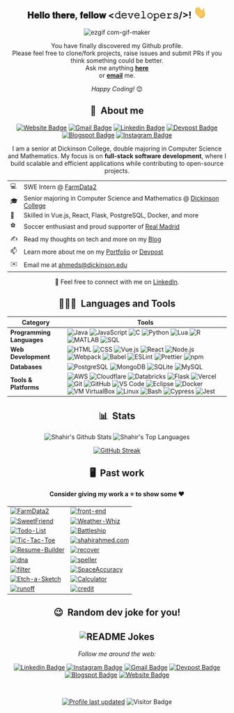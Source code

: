 <div align="center">
<h2> 𝐇𝐞𝐥𝐥𝐨 𝐭𝐡𝐞𝐫𝐞, 𝐟𝐞𝐥𝐥𝐨𝐰 <𝚍𝚎𝚟𝚎𝚕𝚘𝚙𝚎𝚛𝚜/>! <img src="https://github.com/ABSphreak/ABSphreak/blob/master/gifs/Hi.gif" width="30"></h2>
</div>

<div align="center" width="50">

![ezgif com-gif-maker](https://user-images.githubusercontent.com/98346408/205467195-d595274e-f00f-440e-98aa-fa92bb56779d.gif)

</div>


<div align="center">
  
You have finally discovered my Github profile. <br>
Please feel free to clone/fork projects, raise issues and submit PRs if you think something could be better. <br>
Ask me anything <a href="https://github.com/Shahir-47/Shahir-47/issues/new"><b>here</b></a><br>
or <a href="mailto:ahmeds@dickinson.edu"><b>email</b></a> me.

<i>Happy Coding!</i> 😊
 
</div>

<div align="center">

## 👨 &nbsp;About me
[![Website Badge](https://img.shields.io/badge/-Visit%20My%20Website-333333?style=flat&logo=semanticui&logoColor=white)](https://shahirahmed.com/ "Visit My Website")
[![Gmail Badge](https://img.shields.io/badge/-Email%20Me-c14438?style=flat&logo=gmail&logoColor=white)](mailto:ahmeds@dickinson.edu "Send an Email")
[![Linkedin Badge](https://img.shields.io/badge/-Connect%20on%20LinkedIn-0077b5?style=flat&logo=linkedin&logoColor=white)](https://www.linkedin.com/in/shahir47/ "Connect on LinkedIn")
[![Devpost Badge](https://img.shields.io/badge/-Check%20out%20My%20Devpost-003e54?style=flat&logo=devpost&logoColor=white)](https://devpost.com/ahmeds561 "See My Devpost Projects")
[![Blogspot Badge](https://img.shields.io/badge/-Read%20My%20Blogspot-FF5722?style=flat&logo=blogger&logoColor=white)](https://shahir-47.blogspot.com/ "Read My Blog")
[![Instagram Badge](https://img.shields.io/badge/-Follow%20on%20Instagram-E4405F?style=flat&logo=instagram&logoColor=white)](https://instagram.com/shahirahmed._ "Follow Me on Instagram")


I am a senior at Dickinson College, double majoring in Computer Science and Mathematics. My focus is on **full-stack software development**, where I build scalable and efficient applications while contributing to open-source projects.

<table align="center">
  <tr>
    <td>💻</td>
    <td>SWE Intern @ <a href="https://github.com/FarmData2">FarmData2</a></td>
  </tr>
  <tr>
    <td>🎓</td>
    <td>Senior majoring in Computer Science and Mathematics @ <a href="https://www.dickinson.edu/">Dickinson College</a></td>
  </tr>
  <tr>
    <td>🌟</td>
    <td>Skilled in Vue.js, React, Flask, PostgreSQL, Docker, and more</td>
  </tr>
  <tr>
    <td>⚽</td>
    <td>Soccer enthusiast and proud supporter of <a href="https://www.realmadrid.com/en">Real Madrid</a></td>
  </tr>
  <tr>
    <td>✍️</td>
    <td>Read my thoughts on tech and more on my <a href="https://shahir-47.blogspot.com/">Blog</a></td>
  </tr>
  <tr>
    <td>📫</td>
    <td>Learn more about me on my <a href="https://shahirahmed.com/">Portfolio</a> or <a href="https://devpost.com/ahmeds561">Devpost</a></td>
  </tr>
   <tr>
    <td>✉️</td>
    <td>Email me at <a href="mailto:ahmeds@dickinson.edu">ahmeds@dickinson.edu</a></td>
  </tr>
</table>

💬 Feel free to connect with me on [LinkedIn](https://linkedin.com/in/shahir47/).

</div>


<div align="center">
  
 ## 👨🏻‍💻 &nbsp;Languages and Tools <br />

<table>
  <thead>
    <tr>
      <th>Category</th>
      <th>Tools</th>
    </tr>
  </thead>
  <tbody>
    <tr>
      <td><strong>Programming Languages</strong></td>
      <td>
        <img src="https://img.shields.io/badge/Java-ED8B00?style=for-the-badge&logo=java&logoColor=white" alt="Java">
        <img src="https://img.shields.io/badge/JavaScript-F7DF1E?style=for-the-badge&logo=javascript&logoColor=black" alt="JavaScript">
        <img src="https://img.shields.io/badge/C-00599C?style=for-the-badge&logo=c&logoColor=white" alt="C">
        <img src="https://img.shields.io/badge/Python-3776AB?style=for-the-badge&logo=python&logoColor=white" alt="Python">
        <img src="https://img.shields.io/badge/Lua-2C2D72?style=for-the-badge&logo=lua&logoColor=white" alt="Lua">
        <img src="https://img.shields.io/badge/R-276DC3?style=for-the-badge&logo=r&logoColor=white" alt="R">
        <img src="https://img.shields.io/badge/MATLAB-0076A8?style=for-the-badge&logo=mathworks&logoColor=white" alt="MATLAB">
        <img src="https://img.shields.io/badge/SQL-003B57?style=for-the-badge&logo=postgresql&logoColor=white" alt="SQL">
      </td>
    </tr>
    <tr>
      <td><strong>Web Development</strong></td>
      <td>
        <img src="https://img.shields.io/badge/HTML5-E34F26?style=for-the-badge&logo=html5&logoColor=white" alt="HTML">
        <img src="https://img.shields.io/badge/CSS3-1572B6?style=for-the-badge&logo=css3&logoColor=white" alt="CSS">
        <img src="https://img.shields.io/badge/Vue.js-4FC08D?style=for-the-badge&logo=vue.js&logoColor=white" alt="Vue.js">
        <img src="https://img.shields.io/badge/React-61DAFB?style=for-the-badge&logo=react&logoColor=black" alt="React">
        <img src="https://img.shields.io/badge/Node.js-339933?style=for-the-badge&logo=node.js&logoColor=white" alt="Node.js">
        <img src="https://img.shields.io/badge/Webpack-8DD6F9?style=for-the-badge&logo=webpack&logoColor=black" alt="Webpack">
        <img src="https://img.shields.io/badge/Babel-F9DC3E?style=for-the-badge&logo=babel&logoColor=black" alt="Babel">
        <img src="https://img.shields.io/badge/ESLint-4B32C3?style=for-the-badge&logo=eslint&logoColor=white" alt="ESLint">
        <img src="https://img.shields.io/badge/Prettier-F7B93E?style=for-the-badge&logo=prettier&logoColor=white" alt="Prettier">
        <img src="https://img.shields.io/badge/npm-CB3837?style=for-the-badge&logo=npm&logoColor=white" alt="npm">
      </td>
    </tr>
    <tr>
      <td><strong>Databases</strong></td>
      <td>
        <img src="https://img.shields.io/badge/PostgreSQL-336791?style=for-the-badge&logo=postgresql&logoColor=white" alt="PostgreSQL">
        <img src="https://img.shields.io/badge/MongoDB-47A248?style=for-the-badge&logo=mongodb&logoColor=white" alt="MongoDB">
        <img src="https://img.shields.io/badge/SQLite-003B57?style=for-the-badge&logo=sqlite&logoColor=white" alt="SQLite">
        <img src="https://img.shields.io/badge/MySQL-4479A1?style=for-the-badge&logo=mysql&logoColor=white" alt="MySQL">
      </td>
    </tr>
    <tr>
      <td><strong>Tools & Platforms</strong></td>
      <td>
        <img src="https://img.shields.io/badge/AWS-232F3E?style=for-the-badge&logo=amazon-aws&logoColor=white" alt="AWS">
        <img src="https://img.shields.io/badge/Cloudflare-F38020?style=for-the-badge&logo=cloudflare&logoColor=white" alt="Cloudflare">
        <img src="https://img.shields.io/badge/Databricks-FF3621?style=for-the-badge&logo=databricks&logoColor=white" alt="Databricks">
        <img src="https://img.shields.io/badge/Flask-000000?style=for-the-badge&logo=flask&logoColor=white" alt="Flask">
        <img src="https://img.shields.io/badge/Vercel-000000?style=for-the-badge&logo=vercel&logoColor=white" alt="Vercel">
        <img src="https://img.shields.io/badge/Git-F05032?style=for-the-badge&logo=git&logoColor=white" alt="Git">
        <img src="https://img.shields.io/badge/GitHub-181717?style=for-the-badge&logo=github&logoColor=white" alt="GitHub">
        <img src="https://img.shields.io/badge/VS%20Code-0078D4?style=for-the-badge&logo=visual%20studio%20code&logoColor=white" alt="VS Code">
        <img src="https://img.shields.io/badge/Eclipse-2C2255?style=for-the-badge&logo=eclipse&logoColor=white" alt="Eclipse">
        <img src="https://img.shields.io/badge/Docker-2496ED?style=for-the-badge&logo=docker&logoColor=white" alt="Docker">
        <img src="https://img.shields.io/badge/VirtualBox-183A61?style=for-the-badge&logo=virtualbox&logoColor=white" alt="VM VirtualBox">
        <img src="https://img.shields.io/badge/Linux-FCC624?style=for-the-badge&logo=linux&logoColor=black" alt="Linux">
        <img src="https://img.shields.io/badge/Bash-4EAA25?style=for-the-badge&logo=gnu-bash&logoColor=white" alt="Bash">
        <img src="https://img.shields.io/badge/Cypress-17202C?style=for-the-badge&logo=cypress&logoColor=white" alt="Cypress">
        <img src="https://img.shields.io/badge/Jest-C21325?style=for-the-badge&logo=jest&logoColor=white" alt="Jest">
      </td>
    </tr>
  </tbody>
</table>

</div>
<div align="center">

## 📊 &nbsp;Stats
<img align="center" src="https://github-readme-stats-2cpj.vercel.app/api?username=Shahir-47&include_all_commits=true&count_private=true&show_icons=true&hide_border=true&line_height=20&title_color=7A7ADB&icon_color=2234AE&text_color=D3D3D3&bg_color=00000000" alt="Shahir's Github Stats">

<img align="center" src="https://github-readme-stats.vercel.app/api/top-langs/?username=Shahir-47&layout=compact&hide_border=true&card_width=495&title_color=7A7ADB&text_color=D3D3D3&bg_color=00000000" alt="Shahir's Top Languages">

[![GitHub Streak](https://github-readme-streak-stats.herokuapp.com/?user=Shahir-47&theme=default&background=00000000&title_color=7A7ADB&ring=7A7ADB&fire=7A7ADB&currStreakLabel=7A7ADB&&hide_border=true&sideNums=D3D3D3&sideLabels=D3D3D3&dates=D3D3D3&currStreakNum=D3D3D3)](https://git.io/streak-stats)


 ## 🖥 &nbsp;Past work

<strong>Consider giving my work a :star: to show some :heart:</strong>

<table>
  <tr>
    <td>
      <a href="https://github.com/FarmData2/FarmData2">
        <img src="https://github-readme-stats-2cpj.vercel.app/api/pin/?username=braughtg&repo=FarmData2&bg_color=0d1116&title_color=ce09ec&text_color=a4aacb&icon_color=007ec6&cache_seconds=10" alt="FarmData2">
      </a>
    </td>
    <td>
      <a href="https://github.com/HackHarvard2024-Team/front-end">
        <img src="https://github-readme-stats-2cpj.vercel.app/api/pin/?username=Shahir-47&repo=front-end&bg_color=0d1116&title_color=ce09ec&text_color=a4aacb&icon_color=007ec6&cache_seconds=10" alt="front-end">
      </a>
    </td>
  </tr>
  <tr>
    <td>
      <a href="https://github.com/dmicz/SweetFriend">
        <img src="https://github-readme-stats-2cpj.vercel.app/api/pin/?username=dmicz&repo=SweetFriend&bg_color=0d1116&title_color=ce09ec&text_color=a4aacb&icon_color=007ec6&cache_seconds=10" alt="SweetFriend">
      </a>
    </td>
    <td>
      <a href="https://github.com/Shahir-47/Weather-Whiz">
        <img src="https://github-readme-stats-2cpj.vercel.app/api/pin/?username=Shahir-47&repo=Weather-Whiz&bg_color=0d1116&title_color=ce09ec&text_color=a4aacb&icon_color=007ec6&cache_seconds=10" alt="Weather-Whiz">
      </a>
    </td>
  </tr>
  <tr>
    <td>
      <a href="https://github.com/Shahir-47/Todo-List">
        <img src="https://github-readme-stats-2cpj.vercel.app/api/pin/?username=Shahir-47&repo=Todo-List&bg_color=0d1116&title_color=ce09ec&text_color=a4aacb&icon_color=007ec6&cache_seconds=10" alt="Todo-List">
      </a>
    </td>
    <td>
      <a href="https://github.com/Shahir-47/Battleship">
        <img src="https://github-readme-stats-2cpj.vercel.app/api/pin/?username=Shahir-47&repo=Battleship&bg_color=0d1116&title_color=ce09ec&text_color=a4aacb&icon_color=007ec6&cache_seconds=10" alt="Battleship">
      </a>
    </td>
  </tr>
  <tr>
    <td>
      <a href="https://github.com/Shahir-47/Tic-Tac-Toe">
        <img src="https://github-readme-stats-2cpj.vercel.app/api/pin/?username=Shahir-47&repo=Tic-Tac-Toe&bg_color=0d1116&title_color=ce09ec&text_color=a4aacb&icon_color=007ec6&cache_seconds=10" alt="Tic-Tac-Toe">
      </a>
    </td>
    <td>
      <a href="https://github.com/Shahir-47/shahirahmed.com">
        <img src="https://github-readme-stats-2cpj.vercel.app/api/pin/?username=Shahir-47&repo=shahirahmed.com&bg_color=0d1116&title_color=ce09ec&text_color=a4aacb&icon_color=007ec6&cache_seconds=30" alt="shahirahmed.com">
      </a>
    </td>
  </tr>
  <tr>
    <td>
      <a href="https://github.com/Shahir-47/Resume-Builder">
        <img src="https://github-readme-stats-2cpj.vercel.app/api/pin/?username=Shahir-47&repo=Resume-Builder&bg_color=0d1116&title_color=ce09ec&text_color=a4aacb&icon_color=007ec6&cache_seconds=10" alt="Resume-Builder">
      </a>
    </td>
    <td>
      <a href="https://github.com/Shahir-47/recover">
        <img src="https://github-readme-stats-2cpj.vercel.app/api/pin/?username=Shahir-47&repo=recover&bg_color=0d1116&title_color=ce09ec&text_color=a4aacb&icon_color=007ec6&cache_seconds=10" alt="recover">
      </a>
    </td>
  </tr>
  <tr>
    <td>
      <a href="https://github.com/Shahir-47/dna">
        <img src="https://github-readme-stats-2cpj.vercel.app/api/pin/?username=Shahir-47&repo=dna&bg_color=0d1116&title_color=ce09ec&text_color=a4aacb&icon_color=007ec6&cache_seconds=10" alt="dna">
      </a>
    </td>
    <td>
      <a href="https://github.com/Shahir-47/speller">
        <img src="https://github-readme-stats-2cpj.vercel.app/api/pin/?username=Shahir-47&repo=speller&bg_color=0d1116&title_color=ce09ec&text_color=a4aacb&icon_color=007ec6&cache_seconds=10" alt="speller">
      </a>
    </td>
  </tr>
  <tr>
    <td>
      <a href="https://github.com/Shahir-47/filter">
        <img src="https://github-readme-stats-2cpj.vercel.app/api/pin/?username=Shahir-47&repo=filter&bg_color=0d1116&title_color=ce09ec&text_color=a4aacb&icon_color=007ec6&cache_seconds=10" alt="filter">
      </a>
    </td>
    <td>
      <a href="https://github.com/Shahir-47/SpaceAccuracy">
        <img src="https://github-readme-stats-2cpj.vercel.app/api/pin/?username=Shahir-47&repo=SpaceAccuracy&bg_color=0d1116&title_color=ce09ec&text_color=a4aacb&icon_color=007ec6&cache_seconds=10" alt="SpaceAccuracy">
      </a>
    </td>
  </tr>
  <tr>
    <td>
      <a href="https://github.com/Shahir-47/Etch-a-Sketch">
        <img src="https://github-readme-stats-2cpj.vercel.app/api/pin/?username=Shahir-47&repo=Etch-a-Sketch&bg_color=0d1116&title_color=ce09ec&text_color=a4aacb&icon_color=007ec6&cache_seconds=10" alt="Etch-a-Sketch">
      </a>
    </td>
    <td>
      <a href="https://github.com/Shahir-47/Calculator">
        <img src="https://github-readme-stats-2cpj.vercel.app/api/pin/?username=Shahir-47&repo=Calculator&bg_color=0d1116&title_color=ce09ec&text_color=a4aacb&icon_color=007ec6&cache_seconds=10" alt="Calculator">
      </a>
    </td>
  </tr>
  <tr>
    <td>
      <a href="https://github.com/Shahir-47/runoff">
        <img src="https://github-readme-stats-2cpj.vercel.app/api/pin/?username=Shahir-47&repo=runoff&bg_color=0d1116&title_color=ce09ec&text_color=a4aacb&icon_color=007ec6&cache_seconds=10" alt="runoff">
      </a>
    </td>
    <td>
      <a href="https://github.com/Shahir-47/credit">
        <img src="https://github-readme-stats-2cpj.vercel.app/api/pin/?username=Shahir-47&repo=credit&bg_color=0d1116&title_color=ce09ec&text_color=a4aacb&icon_color=007ec6&cache_seconds=10" alt="credit">
      </a>
    </td>
  </tr>
</table>

## 😉 &nbsp;Random dev joke for you!
<img align="center" src="https://readme-jokes.vercel.app/api?bgColor=%23073b4c&textColor=%2306d6a0&aColor=%2306d6a0&borderColor=%2306d6a0" alt="README Jokes"></a>
---

<i>Follow me around the web:</i><br>

[![Linkedin Badge](https://img.shields.io/badge/-LinkedIn-0072b1?style=flat&logo=Linkedin&logoColor=white)](https://www.linkedin.com/in/shahir47/ "Connect on LinkedIn")
[![Instagram Badge](https://img.shields.io/badge/-Instagram-E4405F?style=flat&logo=Instagram&logoColor=white)](https://www.instagram.com/shahirahmed._/ "Visit My Instagram")
[![Gmail Badge](https://img.shields.io/badge/-Email-D14836?style=flat&logo=Gmail&logoColor=white)](mailto:ahmeds@dickinson.edu "Connect via Email")
[![Devpost Badge](https://img.shields.io/badge/-Devpost-003E54?style=flat&logo=Devpost&logoColor=white)](https://devpost.com/ahmeds561 "Visit My Devpost")
[![Blogspot Badge](https://img.shields.io/badge/-Blogspot-FF5722?style=flat&logo=Blogger&logoColor=white)](https://shahir-47.blogspot.com/ "Read My Blogspot")
[![Website Badge](https://img.shields.io/badge/-Portfolio-333333?style=flat&logo=semanticui&logoColor=white)](https://shahirahmed.com/ "Visit My Portfolio")

<br>

[![Profile last updated](https://img.shields.io/github/last-commit/Shahir-47/Shahir-47?label=Last%20updated&style=flat)](https://github.com/Shahir-47/Shahir-47/commits)   ![Visitor Badge](https://visitor-badge.laobi.icu/badge?page_id=Shahir-47.Shahir-47)



